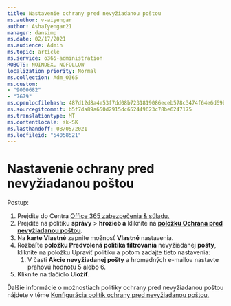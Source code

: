 ```yaml
---
title: Nastavenie ochrany pred nevyžiadanou poštou
ms.author: v-aiyengar
author: AshaIyengar21
manager: dansimp
ms.date: 02/17/2021
ms.audience: Admin
ms.topic: article
ms.service: o365-administration
ROBOTS: NOINDEX, NOFOLLOW
localization_priority: Normal
ms.collection: Adm_O365
ms.custom:
- "9000682"
- "7679"
ms.openlocfilehash: 487d12d8a4e53f7dd08b7231819086eceb578c3474f64e6d69bf0f7c1d40bcdd
ms.sourcegitcommit: b5f7da89a650d2915dc652449623c78be6247175
ms.translationtype: MT
ms.contentlocale: sk-SK
ms.lasthandoff: 08/05/2021
ms.locfileid: "54058521"
---
```

# <a name="set-up-an-anti-spam-protection"></a>Nastavenie ochrany pred nevyžiadanou poštou

Postup:

1. Prejdite do Centra [Office 365 zabezpečenia & súladu.](https://go.microsoft.com/fwlink/p/?linkid=2077143)
1. Prejdite na politiku **správy**  >  **hrozieb a** kliknite na **[položku Ochrana pred nevyžiadanou poštou](https://go.microsoft.com/fwlink/p/?linkid=2077143)**.
1. Na **karte Vlastné** zapnite možnosť **Vlastné** nastavenia.
1. Rozbaľte **položku Predvolená politika filtrovania** nevyžiadanej **pošty**, kliknite na položku Upraviť politiku a potom zadajte tieto nastavenia:
    1. V časti **Akcie nevyžiadanej pošty** a hromadných e-mailov nastavte prahovú hodnotu 5 alebo 6.
1. Kliknite na tlačidlo **Uložiť**.

Ďalšie informácie o možnostiach politiky ochrany pred nevyžiadanou poštou nájdete v téme [Konfigurácia politík ochrany pred nevyžiadanou poštou.](https://go.microsoft.com/fwlink/?linkid=2092051)
